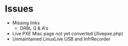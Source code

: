 # Issues

- Missing links
  - DRBL Q & A's
- Live PXE Misc page not yet converted (/livepxe.php)
- Unmaintained LinuxLive USB and InfrRecorder
